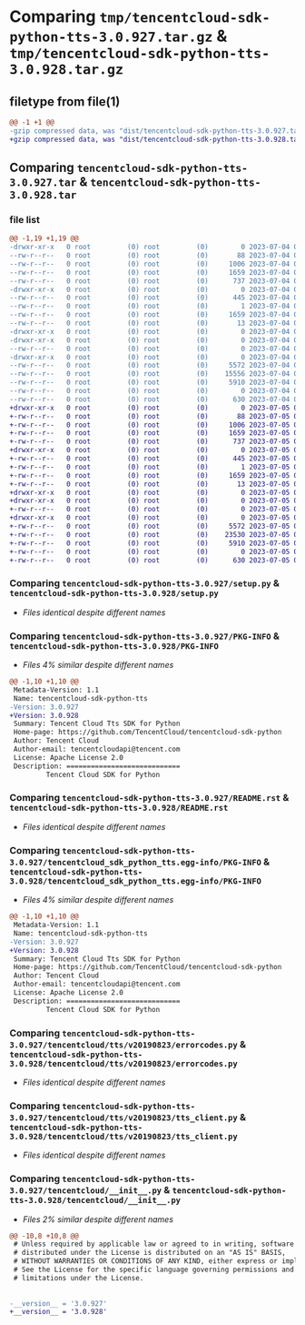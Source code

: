 # Comparing `tmp/tencentcloud-sdk-python-tts-3.0.927.tar.gz` & `tmp/tencentcloud-sdk-python-tts-3.0.928.tar.gz`

## filetype from file(1)

```diff
@@ -1 +1 @@
-gzip compressed data, was "dist/tencentcloud-sdk-python-tts-3.0.927.tar", last modified: Tue Jul  4 00:33:21 2023, max compression
+gzip compressed data, was "dist/tencentcloud-sdk-python-tts-3.0.928.tar", last modified: Wed Jul  5 00:37:06 2023, max compression
```

## Comparing `tencentcloud-sdk-python-tts-3.0.927.tar` & `tencentcloud-sdk-python-tts-3.0.928.tar`

### file list

```diff
@@ -1,19 +1,19 @@
-drwxr-xr-x   0 root         (0) root         (0)        0 2023-07-04 00:33:21.000000 tencentcloud-sdk-python-tts-3.0.927/
--rw-r--r--   0 root         (0) root         (0)       88 2023-07-04 00:33:21.000000 tencentcloud-sdk-python-tts-3.0.927/setup.cfg
--rw-r--r--   0 root         (0) root         (0)     1006 2023-07-04 00:33:21.000000 tencentcloud-sdk-python-tts-3.0.927/setup.py
--rw-r--r--   0 root         (0) root         (0)     1659 2023-07-04 00:33:21.000000 tencentcloud-sdk-python-tts-3.0.927/PKG-INFO
--rw-r--r--   0 root         (0) root         (0)      737 2023-07-04 00:33:21.000000 tencentcloud-sdk-python-tts-3.0.927/README.rst
-drwxr-xr-x   0 root         (0) root         (0)        0 2023-07-04 00:33:21.000000 tencentcloud-sdk-python-tts-3.0.927/tencentcloud_sdk_python_tts.egg-info/
--rw-r--r--   0 root         (0) root         (0)      445 2023-07-04 00:33:21.000000 tencentcloud-sdk-python-tts-3.0.927/tencentcloud_sdk_python_tts.egg-info/SOURCES.txt
--rw-r--r--   0 root         (0) root         (0)        1 2023-07-04 00:33:21.000000 tencentcloud-sdk-python-tts-3.0.927/tencentcloud_sdk_python_tts.egg-info/dependency_links.txt
--rw-r--r--   0 root         (0) root         (0)     1659 2023-07-04 00:33:21.000000 tencentcloud-sdk-python-tts-3.0.927/tencentcloud_sdk_python_tts.egg-info/PKG-INFO
--rw-r--r--   0 root         (0) root         (0)       13 2023-07-04 00:33:21.000000 tencentcloud-sdk-python-tts-3.0.927/tencentcloud_sdk_python_tts.egg-info/top_level.txt
-drwxr-xr-x   0 root         (0) root         (0)        0 2023-07-04 00:33:21.000000 tencentcloud-sdk-python-tts-3.0.927/tencentcloud/
-drwxr-xr-x   0 root         (0) root         (0)        0 2023-07-04 00:33:21.000000 tencentcloud-sdk-python-tts-3.0.927/tencentcloud/tts/
--rw-r--r--   0 root         (0) root         (0)        0 2023-07-04 00:33:21.000000 tencentcloud-sdk-python-tts-3.0.927/tencentcloud/tts/__init__.py
-drwxr-xr-x   0 root         (0) root         (0)        0 2023-07-04 00:33:21.000000 tencentcloud-sdk-python-tts-3.0.927/tencentcloud/tts/v20190823/
--rw-r--r--   0 root         (0) root         (0)     5572 2023-07-04 00:33:21.000000 tencentcloud-sdk-python-tts-3.0.927/tencentcloud/tts/v20190823/errorcodes.py
--rw-r--r--   0 root         (0) root         (0)    15556 2023-07-04 00:33:21.000000 tencentcloud-sdk-python-tts-3.0.927/tencentcloud/tts/v20190823/models.py
--rw-r--r--   0 root         (0) root         (0)     5910 2023-07-04 00:33:21.000000 tencentcloud-sdk-python-tts-3.0.927/tencentcloud/tts/v20190823/tts_client.py
--rw-r--r--   0 root         (0) root         (0)        0 2023-07-04 00:33:21.000000 tencentcloud-sdk-python-tts-3.0.927/tencentcloud/tts/v20190823/__init__.py
--rw-r--r--   0 root         (0) root         (0)      630 2023-07-04 00:33:21.000000 tencentcloud-sdk-python-tts-3.0.927/tencentcloud/__init__.py
+drwxr-xr-x   0 root         (0) root         (0)        0 2023-07-05 00:37:06.000000 tencentcloud-sdk-python-tts-3.0.928/
+-rw-r--r--   0 root         (0) root         (0)       88 2023-07-05 00:37:06.000000 tencentcloud-sdk-python-tts-3.0.928/setup.cfg
+-rw-r--r--   0 root         (0) root         (0)     1006 2023-07-05 00:37:06.000000 tencentcloud-sdk-python-tts-3.0.928/setup.py
+-rw-r--r--   0 root         (0) root         (0)     1659 2023-07-05 00:37:06.000000 tencentcloud-sdk-python-tts-3.0.928/PKG-INFO
+-rw-r--r--   0 root         (0) root         (0)      737 2023-07-05 00:37:06.000000 tencentcloud-sdk-python-tts-3.0.928/README.rst
+drwxr-xr-x   0 root         (0) root         (0)        0 2023-07-05 00:37:06.000000 tencentcloud-sdk-python-tts-3.0.928/tencentcloud_sdk_python_tts.egg-info/
+-rw-r--r--   0 root         (0) root         (0)      445 2023-07-05 00:37:06.000000 tencentcloud-sdk-python-tts-3.0.928/tencentcloud_sdk_python_tts.egg-info/SOURCES.txt
+-rw-r--r--   0 root         (0) root         (0)        1 2023-07-05 00:37:06.000000 tencentcloud-sdk-python-tts-3.0.928/tencentcloud_sdk_python_tts.egg-info/dependency_links.txt
+-rw-r--r--   0 root         (0) root         (0)     1659 2023-07-05 00:37:06.000000 tencentcloud-sdk-python-tts-3.0.928/tencentcloud_sdk_python_tts.egg-info/PKG-INFO
+-rw-r--r--   0 root         (0) root         (0)       13 2023-07-05 00:37:06.000000 tencentcloud-sdk-python-tts-3.0.928/tencentcloud_sdk_python_tts.egg-info/top_level.txt
+drwxr-xr-x   0 root         (0) root         (0)        0 2023-07-05 00:37:06.000000 tencentcloud-sdk-python-tts-3.0.928/tencentcloud/
+drwxr-xr-x   0 root         (0) root         (0)        0 2023-07-05 00:37:06.000000 tencentcloud-sdk-python-tts-3.0.928/tencentcloud/tts/
+-rw-r--r--   0 root         (0) root         (0)        0 2023-07-05 00:37:06.000000 tencentcloud-sdk-python-tts-3.0.928/tencentcloud/tts/__init__.py
+drwxr-xr-x   0 root         (0) root         (0)        0 2023-07-05 00:37:06.000000 tencentcloud-sdk-python-tts-3.0.928/tencentcloud/tts/v20190823/
+-rw-r--r--   0 root         (0) root         (0)     5572 2023-07-05 00:37:06.000000 tencentcloud-sdk-python-tts-3.0.928/tencentcloud/tts/v20190823/errorcodes.py
+-rw-r--r--   0 root         (0) root         (0)    23530 2023-07-05 00:37:06.000000 tencentcloud-sdk-python-tts-3.0.928/tencentcloud/tts/v20190823/models.py
+-rw-r--r--   0 root         (0) root         (0)     5910 2023-07-05 00:37:06.000000 tencentcloud-sdk-python-tts-3.0.928/tencentcloud/tts/v20190823/tts_client.py
+-rw-r--r--   0 root         (0) root         (0)        0 2023-07-05 00:37:06.000000 tencentcloud-sdk-python-tts-3.0.928/tencentcloud/tts/v20190823/__init__.py
+-rw-r--r--   0 root         (0) root         (0)      630 2023-07-05 00:37:06.000000 tencentcloud-sdk-python-tts-3.0.928/tencentcloud/__init__.py
```

### Comparing `tencentcloud-sdk-python-tts-3.0.927/setup.py` & `tencentcloud-sdk-python-tts-3.0.928/setup.py`

 * *Files identical despite different names*

### Comparing `tencentcloud-sdk-python-tts-3.0.927/PKG-INFO` & `tencentcloud-sdk-python-tts-3.0.928/PKG-INFO`

 * *Files 4% similar despite different names*

```diff
@@ -1,10 +1,10 @@
 Metadata-Version: 1.1
 Name: tencentcloud-sdk-python-tts
-Version: 3.0.927
+Version: 3.0.928
 Summary: Tencent Cloud Tts SDK for Python
 Home-page: https://github.com/TencentCloud/tencentcloud-sdk-python
 Author: Tencent Cloud
 Author-email: tencentcloudapi@tencent.com
 License: Apache License 2.0
 Description: ============================
         Tencent Cloud SDK for Python
```

### Comparing `tencentcloud-sdk-python-tts-3.0.927/README.rst` & `tencentcloud-sdk-python-tts-3.0.928/README.rst`

 * *Files identical despite different names*

### Comparing `tencentcloud-sdk-python-tts-3.0.927/tencentcloud_sdk_python_tts.egg-info/PKG-INFO` & `tencentcloud-sdk-python-tts-3.0.928/tencentcloud_sdk_python_tts.egg-info/PKG-INFO`

 * *Files 4% similar despite different names*

```diff
@@ -1,10 +1,10 @@
 Metadata-Version: 1.1
 Name: tencentcloud-sdk-python-tts
-Version: 3.0.927
+Version: 3.0.928
 Summary: Tencent Cloud Tts SDK for Python
 Home-page: https://github.com/TencentCloud/tencentcloud-sdk-python
 Author: Tencent Cloud
 Author-email: tencentcloudapi@tencent.com
 License: Apache License 2.0
 Description: ============================
         Tencent Cloud SDK for Python
```

### Comparing `tencentcloud-sdk-python-tts-3.0.927/tencentcloud/tts/v20190823/errorcodes.py` & `tencentcloud-sdk-python-tts-3.0.928/tencentcloud/tts/v20190823/errorcodes.py`

 * *Files identical despite different names*

### Comparing `tencentcloud-sdk-python-tts-3.0.927/tencentcloud/tts/v20190823/tts_client.py` & `tencentcloud-sdk-python-tts-3.0.928/tencentcloud/tts/v20190823/tts_client.py`

 * *Files identical despite different names*

### Comparing `tencentcloud-sdk-python-tts-3.0.927/tencentcloud/__init__.py` & `tencentcloud-sdk-python-tts-3.0.928/tencentcloud/__init__.py`

 * *Files 2% similar despite different names*

```diff
@@ -10,8 +10,8 @@
 # Unless required by applicable law or agreed to in writing, software
 # distributed under the License is distributed on an "AS IS" BASIS,
 # WITHOUT WARRANTIES OR CONDITIONS OF ANY KIND, either express or implied.
 # See the License for the specific language governing permissions and
 # limitations under the License.
 
 
-__version__ = '3.0.927'
+__version__ = '3.0.928'
```

